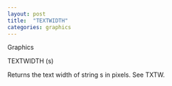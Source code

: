```yaml
---
layout: post
title:  "TEXTWIDTH"
categories: graphics
---
```

Graphics

TEXTWIDTH (s)

Returns the text width of string s in pixels. See TXTW.

